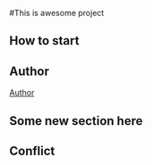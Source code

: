 #This is awesome project
## How to start

## Author
[Author](author.md)

## Some new section here

## Conflict

